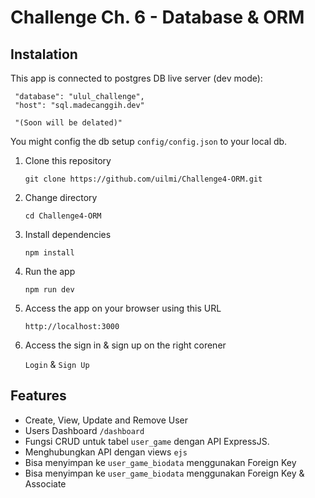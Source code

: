 # Challenge Ch. 6 - Database & ORM

## Instalation

This app is connected to postgres DB live server (dev mode):

     "database": "ulul_challenge",
     "host": "sql.madecanggih.dev"

     "(Soon will be delated)"

You might config the db setup `config/config.json` to your local db.

1. Clone this repository

   `git clone https://github.com/uilmi/Challenge4-ORM.git`

2. Change directory

   `cd Challenge4-ORM`

3. Install dependencies

   `npm install`

4. Run the app

   `npm run dev`

5. Access the app on your browser using this URL

   `http://localhost:3000`

6. Access the sign in & sign up on the right corener

   `Login` & `Sign Up`

## Features

- Create, View, Update and Remove User
- Users Dashboard `/dashboard`
- Fungsi CRUD untuk tabel `user_game` dengan API ExpressJS.
- Menghubungkan API dengan views `ejs`
- Bisa menyimpan ke `user_game_biodata` menggunakan Foreign Key
- Bisa menyimpan ke `user_game_biodata` menggunakan Foreign Key & Associate
